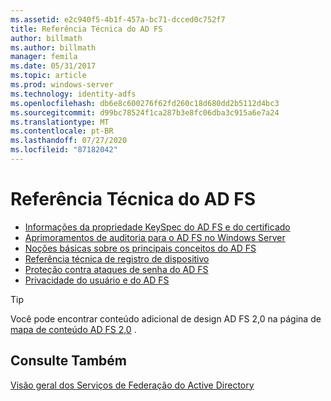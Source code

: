 ```yaml
---
ms.assetid: e2c940f5-4b1f-457a-bc71-dcced0c752f7
title: Referência Técnica do AD FS
author: billmath
ms.author: billmath
manager: femila
ms.date: 05/31/2017
ms.topic: article
ms.prod: windows-server
ms.technology: identity-adfs
ms.openlocfilehash: db6e8c600276f62fd260c18d680dd2b5112d4bc3
ms.sourcegitcommit: d99bc78524f1ca287b3e8fc06dba3c915a6e7a24
ms.translationtype: MT
ms.contentlocale: pt-BR
ms.lasthandoff: 07/27/2020
ms.locfileid: "87182042"
---
```

# <a name="ad-fs-technical-reference"></a>Referência Técnica do AD FS


- [Informações da propriedade KeySpec do AD FS e do certificado](../ad-fs/technical-reference/AD-FS-and-KeySpec-Property.md)
- [Aprimoramentos de auditoria para o AD FS no Windows Server](../ad-fs/technical-reference/auditing-enhancements-to-ad-fs-in-windows-server.md)
-   [Noções básicas sobre os principais conceitos do AD FS](../ad-fs/technical-reference/Understanding-Key-AD-FS-Concepts.md)
-   [Referência técnica de registro de dispositivo](../ad-fs/technical-reference/Device-Registration-Technical-Reference.md)
-   [Proteção contra ataques de senha do AD FS](../ad-fs/technical-reference/ad-fs-password-protection.md)
-   [Privacidade do usuário e do AD FS](../ad-fs/technical-reference/GDPR-and-AD-FS-Compliance.md)

> [!TIP]
> Você pode encontrar conteúdo adicional de design AD FS 2,0 na página de [mapa de conteúdo AD FS 2,0](https://support.microsoft.com/help/974408/availability-and-description-of-active-directory-federation-services-2) .

## <a name="see-also"></a>Consulte Também

[Visão geral dos Serviços de Federação do Active Directory](./ad-fs-overview.md)
